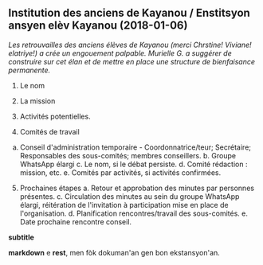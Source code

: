 ## Institution des anciens de Kayanou / Enstitsyon ansyen elèv Kayanou (2018-01-06)

_Les retrouvailles des anciens élèves de Kayanou (merci Chrstine! Viviane! elatriye!) a crée un engouement palpable. Murielle G. a suggérer de construire sur cet élan et de mettre en place une structure de bienfaisance permanente._

1. Le nom

2. La mission

3. Activités potentielles.

4. Comités de travail
  <ol type=a>
    <li>Conseil d'administration temporaire - Coordonnatrice/teur; Secrétaire; Responsables des sous-comités; membres conseillers.
  b. Groupe WhatsApp élargi
  c. Le nom, si le débat persiste.
  d. Comité rédaction : mission, etc.
  e. Comités par activités, si activités confirmées.
  </ol>
  
5. Prochaines étapes
  a. Retour et approbation des minutes par personnes présentes.
  c. Circulation des minutes au sein du groupe WhatsApp élargi, réitération de l'invitation à participation mise en place de l'organisation.
  d. Planification rencontres/travail des sous-comités.
  e. Date prochaine rencontre conseil.


__subtitle__


**markdown** e **rest**, men fòk dokuman'an gen bon ekstansyon'an.

<!---
kote w bare ak angouman apostwòf sa a ? menm lè gen apostwòf an kreyòl, se pa la. :P
-->

